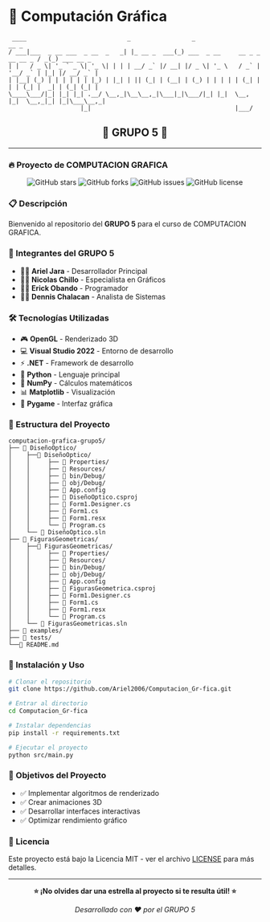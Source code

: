 # 🎨 Computación Gráfica

```
 ____                            _                 _                                       __ _            
/ ___|___  _ __ ___  _ __  _   _| |_ __ _  ___(_) ___  _ __     __ _ _ __ __ _ / _(_) ___ __ _ 
| |   / _ \| '_ ` _ \| '_ \| | | | __/ _` |/ __| |/ _ \| '_ \   / _` | '__/ _` | |_| |/ __/ _` |
| |__| (_) | | | | | | |_) | |_| | || (_| | (__| | (_) | | | | | (_| | | | (_| |  _| | (_| (_| |
\____\___/|_| |_| |_| .__/ \__,_|\__\__,_|\___|_|\___/|_| |_|  \__, |_|  \__,_|_| |_|\___\__,_|
                    |_|                                        |___/                          
```

<div align="center">

## 🚀 **GRUPO 5** 🚀

</div>

---

### 🔥 Proyecto de COMPUTACION GRAFICA

<div align="center">

![GitHub stars](https://img.shields.io/github/stars/Ariel2006/Computacion_Gr-fica?style=social)
![GitHub forks](https://img.shields.io/github/forks/Ariel2006/Computacion_Gr-fica?style=social)
![GitHub issues](https://img.shields.io/github/issues/Ariel2006/Computacion_Gr-fica)
![GitHub license](https://img.shields.io/github/license/Ariel2006/Computacion_Gr-fica)

</div>

### 📋 Descripción

Bienvenido al repositorio del **GRUPO 5** para el curso de COMPUTACION GRAFICA. 

### 👥 Integrantes del GRUPO 5

- 👨‍💻 **Ariel Jara** - Desarrollador Principal
- 👨‍💻 **Nicolas Chillo** - Especialista en Gráficos  
- 👨‍💻 **Erick Obando** - Programador
- 👨‍💻 **Dennis Chalacan** - Analista de Sistemas

### 🛠️ Tecnologías Utilizadas

- 🎮 **OpenGL** - Renderizado 3D
- 💻 **Visual Studio 2022** - Entorno de desarrollo
- ⚡ **.NET** - Framework de desarrollo
- 🐍 **Python** - Lenguaje principal
- 🔢 **NumPy** - Cálculos matemáticos
- 📊 **Matplotlib** - Visualización
- 🎨 **Pygame** - Interfaz gráfica

### 📂 Estructura del Proyecto

```
computacion-grafica-grupo5/
├── 📁 DiseñoOptico/
│    ├──📁 DiseñoOptico/
│    │     ├── 📁 Properties/
│    │     ├── 📁 Resources/
│    │     ├── 📁 bin/Debug/
│    │     ├── 📁 obj/Debug/
│    │     ├── 📄 App.config
│    │     ├── 📄 DiseñoOptico.csproj
│    │     ├── 📄 Form1.Designer.cs
│    │     ├── 📄 Form1.cs
│    │     ├── 📄 Form1.resx
│    │     └── 📄 Program.cs
│    └── 📄 DiseñoOptico.sln
├── 📁 FigurasGeometricas/
│    ├──📁 FigurasGeometricas/
│    │     ├── 📁 Properties/
│    │     ├── 📁 Resources/
│    │     ├── 📁 bin/Debug/
│    │     ├── 📁 obj/Debug/
│    │     ├── 📄 App.config
│    │     ├── 📄 FigurasGeometrica.csproj
│    │     ├── 📄 Form1.Designer.cs
│    │     ├── 📄 Form1.cs
│    │     ├── 📄 Form1.resx
│    │     └── 📄 Program.cs
│    └── 📄 FigurasGeometricas.sln
├── 📁 examples/
├── 📁 tests/
└──📄 README.md
```

### 🚀 Instalación y Uso

```bash
# Clonar el repositorio
git clone https://github.com/Ariel2006/Computacion_Gr-fica.git

# Entrar al directorio
cd Computacion_Gr-fica

# Instalar dependencias
pip install -r requirements.txt

# Ejecutar el proyecto
python src/main.py
```

### 🎯 Objetivos del Proyecto

- ✅ Implementar algoritmos de renderizado
- ✅ Crear animaciones 3D
- ✅ Desarrollar interfaces interactivas
- ✅ Optimizar rendimiento gráfico

### 📄 Licencia

Este proyecto está bajo la Licencia MIT - ver el archivo [LICENSE](LICENSE) para más detalles.

---

<div align="center">

**⭐ ¡No olvides dar una estrella al proyecto si te resulta útil! ⭐**

*Desarrollado con ❤️ por el GRUPO 5*

</div>
